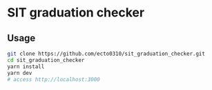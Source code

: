 # SIT graduation checker

## Usage

```sh
git clone https://github.com/ecto0310/sit_graduation_checker.git
cd sit_graduation_checker
yarn install
yarn dev
# access http://localhost:3000
```

